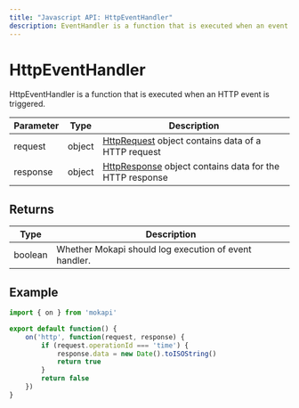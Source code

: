 ```yaml
---
title: "Javascript API: HttpEventHandler"
description: EventHandler is a function that is executed when an event is triggered.
---
```

# HttpEventHandler

HttpEventHandler is a function that is executed when an HTTP event is triggered.

| Parameter | Type   | Description                                                                                                         |
|-----------|--------|---------------------------------------------------------------------------------------------------------------------|
| request   | object | [HttpRequest](/docs/javascript-api/mokapi/eventhandler/httprequest.md) object contains data of a HTTP request       |
| response  | object | [HttpResponse](/docs/javascript-api/mokapi/eventhandler/httpresponse.md) object contains data for the HTTP response |

## Returns

| Type    | Description                                           |
|---------|-------------------------------------------------------|
| boolean | Whether Mokapi should log execution of event handler. |

## Example

```javascript
import { on } from 'mokapi'

export default function() {
    on('http', function(request, response) {
        if (request.operationId === 'time') {
            response.data = new Date().toISOString()
            return true
        }
        return false
    })
}
```